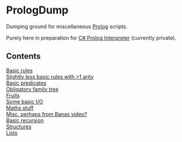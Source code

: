 # PrologDump
Dumping ground for miscellaneous [Prolog](https://en.wikipedia.org/wiki/Prolog) scripts.

Purely here in preparation for [C# Prolog Interpreter](https://github.com/James-P-D/Prolog) (currently private).

## Contents

[Basic rules](https://github.com/James-P-D/PrologDump/blob/master/src/basics.pl)  
[Slightly less basic rules with >1 arity](https://github.com/James-P-D/PrologDump/blob/master/src/basics2.pl)  
[Basic predicates](https://github.com/James-P-D/PrologDump/blob/master/src/basics3.pl)  
[Obligatory family tree](https://github.com/James-P-D/PrologDump/blob/master/src/family_tree.pl)  
[Fruits](https://github.com/James-P-D/PrologDump/blob/master/src/fruits.pl)  
[Some basic I/O](https://github.com/James-P-D/PrologDump/blob/master/src/io.pl)  
[Maths stuff](https://github.com/James-P-D/PrologDump/blob/master/src/maths.pl)  
[Misc. perhaps from Banas video?](https://github.com/James-P-D/PrologDump/blob/master/src/misc)  
[Basic recursion](https://github.com/James-P-D/PrologDump/blob/master/src/recursion.pl)  
[Structures](https://github.com/James-P-D/PrologDump/blob/master/src/structures.pl)  
[Lists](https://github.com/James-P-D/PrologDump/blob/master/src/lists.pl)  
